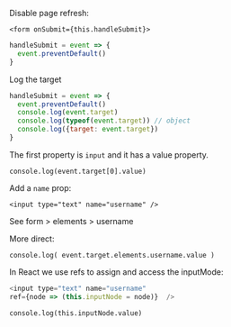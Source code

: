 Disable page refresh:

`<form onSubmit={this.handleSubmit}>`

```js
handleSubmit = event => {
  event.preventDefault()
}
```

Log the target

```js
handleSubmit = event => {
  event.preventDefault()
  console.log(event.target)
  console.log(typeof(event.target)) // object
  console.log({target: event.target})
}
```

The first property is `input` and it has a value property.

`console.log(event.target[0].value)`

Add a `name` prop:

`<input type="text" name="username" />`

See form > elements > username

More direct:

`console.log( event.target.elements.username.value )`

In React we use refs to assign and access the inputMode:

```js
<input type="text" name="username"
ref={node => (this.inputNode = node)}  />
```

`console.log(this.inputNode.value)`

